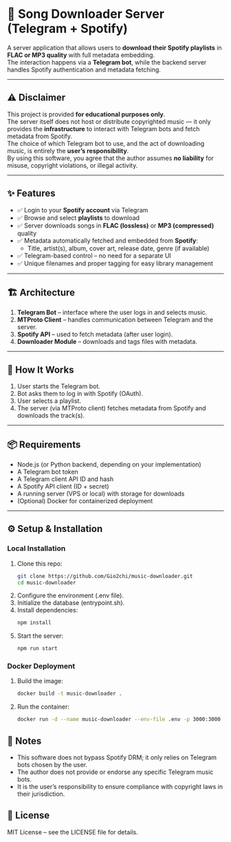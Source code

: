 # 🎵 Song Downloader Server (Telegram + Spotify)

A server application that allows users to **download their Spotify playlists** in **FLAC or MP3 quality** with full metadata embedding.  
The interaction happens via a **Telegram bot**, while the backend server handles Spotify authentication and metadata fetching.  

---

## ⚠️ Disclaimer
This project is provided **for educational purposes only**.  
The server itself does not host or distribute copyrighted music — it only provides the **infrastructure** to interact with Telegram bots and fetch metadata from Spotify.  
The choice of which Telegram bot to use, and the act of downloading music, is entirely the **user’s responsibility**.  
By using this software, you agree that the author assumes **no liability** for misuse, copyright violations, or illegal activity.  

---

## ✨ Features
- ✅ Login to your **Spotify account** via Telegram  
- ✅ Browse and select **playlists** to download  
- ✅ Server downloads songs in **FLAC (lossless)** or **MP3 (compressed)** quality  
- ✅ Metadata automatically fetched and embedded from **Spotify**:
  - Title, artist(s), album, cover art, release date, genre (if available)  
- ✅ Telegram-based control – no need for a separate UI  
- ✅ Unique filenames and proper tagging for easy library management  

---

## 🏗️ Architecture
1. **Telegram Bot** – interface where the user logs in and selects music.  
2. **MTProto Client** – handles communication between Telegram and the server.  
3. **Spotify API** – used to fetch metadata (after user login).  
4. **Downloader Module** – downloads and tags files with metadata.  

---

## 🚀 How It Works
1. User starts the Telegram bot.  
2. Bot asks them to log in with Spotify (OAuth).  
3. User selects a playlist.  
4. The server (via MTProto client) fetches metadata from Spotify and downloads the track(s).  

---

## 📦 Requirements
- Node.js (or Python backend, depending on your implementation)  
- A Telegram bot token  
- A Telegram client API ID and hash  
- A Spotify API client (ID + secret)  
- A running server (VPS or local) with storage for downloads  
- (Optional) Docker for containerized deployment  

---

## ⚙️ Setup & Installation

### Local Installation
1. Clone this repo:
   ```bash
   git clone https://github.com/Gio2chi/music-downloader.git
   cd music-downloader
   ```
2. Configure the environment (.env file).
3. Initialize the database (entrypoint.sh).
4. Install dependencies:
   ```bash
   npm install
   ```
5. Start the server:
   ```bash
   npm run start
   ```
### Docker Deployment
1. Build the image:
   ```bash
   docker build -t music-downloader .
   ```
2. Run the container:
   ```bash
   docker run -d --name music-downloader --env-file .env -p 3000:3000 music-downloader
   ```
## 📌 Notes
 - This software does not bypass Spotify DRM; it only relies on Telegram bots chosen by the user.
 - The author does not provide or endorse any specific Telegram music bots.
 - It is the user’s responsibility to ensure compliance with copyright laws in their jurisdiction.

## 📜 License
MIT License – see the LICENSE file for details.
